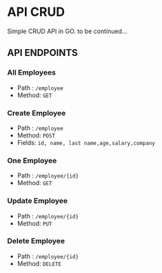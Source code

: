 # API CRUD
Simple CRUD API in GO.  to be continued...

## API ENDPOINTS

### All Employees
- Path : `/employee`
- Method: `GET`

### Create Employee
- Path : `/employee`
- Method: `POST`
- Fields: `id, name, last name,age,salary,company`

### One Employee
- Path : `/employee/{id}`
- Method: `GET`

### Update Employee
- Path : `/employee/{id}`
- Method: `PUT`

### Delete Employee
- Path : `/employee/{id}`
- Method: `DELETE`
